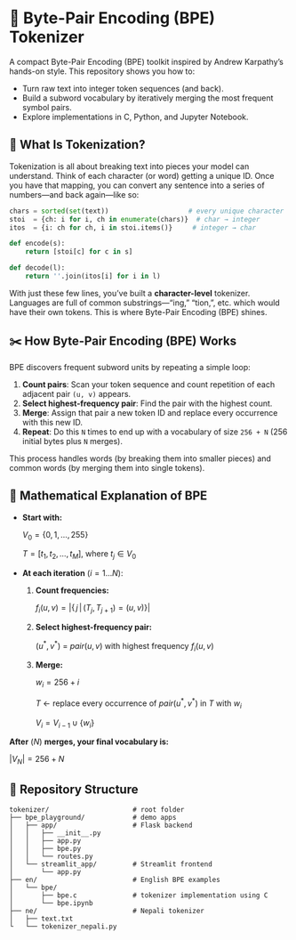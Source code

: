 # 🔖 Byte-Pair Encoding (BPE) Tokenizer

A compact Byte-Pair Encoding (BPE) toolkit inspired by Andrew Karpathy’s hands-on style. This repository shows you how to:

- Turn raw text into integer token sequences (and back).
- Build a subword vocabulary by iteratively merging the most frequent symbol pairs.
- Explore implementations in C, Python, and Jupyter Notebook.


## 🚀 What Is Tokenization?

Tokenization is all about breaking text into pieces your model can understand. Think of each character (or word) getting a unique ID. Once you have that mapping, you can convert any sentence into a series of numbers—and back again—like so:

```python
chars = sorted(set(text))                    # every unique character
stoi  = {ch: i for i, ch in enumerate(chars)}  # char → integer
itos  = {i: ch for ch, i in stoi.items()}     # integer → char

def encode(s):
    return [stoi[c] for c in s]

def decode(l):
    return ''.join(itos[i] for i in l)
```

With just these few lines, you’ve built a **character-level** tokenizer. Languages are full of common substrings—“ing,” “tion,”, etc. which would have their own tokens. This is where Byte-Pair Encoding (BPE) shines.

## ✂️ How Byte-Pair Encoding (BPE) Works

BPE discovers frequent subword units by repeating a simple loop:

1. **Count pairs**: Scan your token sequence and count repetition of each adjacent pair `(u, v)` appears.
2. **Select highest-frequency pair**: Find the pair with the highest count.
3. **Merge**: Assign that pair a new token ID and replace every occurrence with this new ID.
4. **Repeat**: Do this `N` times to end up with a vocabulary of size `256 + N` (256 initial bytes plus `N` merges).

This process handles words (by breaking them into smaller pieces) and common words (by merging them into single tokens).

## 🧮 Mathematical Explanation of BPE

- **Start with:**
  
  $V_0 = \{0,1,\ldots,255\}$
  
  $T = [t_1,t_2,\ldots,t_M]$, where $t_j \in V_0$

- **At each iteration** ($i = 1\ldots N$):
  
  1. **Count frequencies:**
     
     $f_i(u,v) = |\{\,j \,|\, (T_j, T_{j+1}) = (u,v)\}|$
  
  2. **Select highest-frequency pair:**
     
     $(u^* , v^* )$ = $pair (u,v)$ with highest frequency $f_i(u,v)$
  
  3. **Merge:**
     
     $w_i = 256 + i$
     
     $T$ ← replace every occurrence of $pair (u^* , v^* )$ in $T$ with $w_i$
     
     $V_i = V_{i-1} \cup \{w_i\}$

**After** ($N$) **merges, your final vocabulary is:**

$|V_N| = 256 + N$

## 📁 Repository Structure

```plaintext
tokenizer/                     # root folder
├── bpe_playground/            # demo apps
│   ├── app/                   # Flask backend
│   │   ├── __init__.py
│   │   ├── app.py
│   │   ├── bpe.py
│   │   └── routes.py
│   └── streamlit_app/         # Streamlit frontend
│       └── app.py
├── en/                        # English BPE examples
│   └── bpe/
│       ├── bpe.c              # tokenizer implementation using C
│       └── bpe.ipynb
├── ne/                        # Nepali tokenizer
│   ├── text.txt
└   └── tokenizer_nepali.py

```
